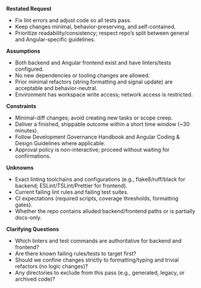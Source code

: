 **Restated Request**
- Fix lint errors and adjust code so all tests pass.
- Keep changes minimal, behavior-preserving, and self-contained.
- Prioritize readability/consistency; respect repo’s split between general and Angular-specific guidelines.

**Assumptions**
- Both backend and Angular frontend exist and have linters/tests configured.
- No new dependencies or tooling changes are allowed.
- Prior minimal refactors (string formatting and signal update) are acceptable and behavior-neutral.
- Environment has workspace write access; network access is restricted.

**Constraints**
- Minimal-diff changes; avoid creating new tasks or scope creep.
- Deliver a finished, shippable outcome within a short time window (~30 minutes).
- Follow Development Governance Handbook and Angular Coding & Design Guidelines where applicable.
- Approval policy is non-interactive; proceed without waiting for confirmations.

**Unknowns**
- Exact linting toolchains and configurations (e.g., flake8/ruff/black for backend; ESLint/TSLint/Prettier for frontend).
- Current failing lint rules and failing test suites.
- CI expectations (required scripts, coverage thresholds, formatting gates).
- Whether the repo contains alluded backend/frontend paths or is partially docs-only.

**Clarifying Questions**
- Which linters and test commands are authoritative for backend and frontend?
- Are there known failing rules/tests to target first?
- Should we confine changes strictly to formatting/typing and trivial refactors (no logic changes)?
- Any directories to exclude from this pass (e.g., generated, legacy, or archived code)?

